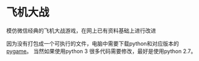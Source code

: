 # 飞机大战
模仿微信经典的飞机大战游戏，在网上已有资料基础上进行改进

因为没有打包成一个可执行的文件，电脑中需要下载python和对应版本的[pygame](http://www.pygame.org/hifi.html)。
当然如果使用python 3 很多代码需要修改，最好是使用python 2.7。

